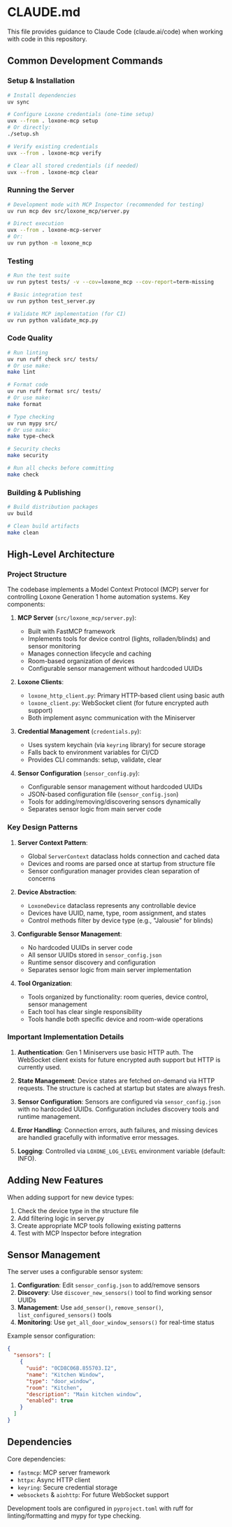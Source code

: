 # CLAUDE.md

<!--
SPDX-License-Identifier: MIT
Copyright (c) 2025 Ralf Anton Beier
-->

This file provides guidance to Claude Code (claude.ai/code) when working with code in this repository.

## Common Development Commands

### Setup & Installation
```bash
# Install dependencies
uv sync

# Configure Loxone credentials (one-time setup)
uvx --from . loxone-mcp setup
# Or directly:
./setup.sh

# Verify existing credentials
uvx --from . loxone-mcp verify

# Clear all stored credentials (if needed)
uvx --from . loxone-mcp clear
```

### Running the Server
```bash
# Development mode with MCP Inspector (recommended for testing)
uv run mcp dev src/loxone_mcp/server.py

# Direct execution
uvx --from . loxone-mcp-server
# Or:
uv run python -m loxone_mcp
```

### Testing
```bash
# Run the test suite
uv run pytest tests/ -v --cov=loxone_mcp --cov-report=term-missing

# Basic integration test
uv run python test_server.py

# Validate MCP implementation (for CI)
uv run python validate_mcp.py
```

### Code Quality
```bash
# Run linting
uv run ruff check src/ tests/
# Or use make:
make lint

# Format code
uv run ruff format src/ tests/
# Or use make:
make format

# Type checking
uv run mypy src/
# Or use make:
make type-check

# Security checks
make security

# Run all checks before committing
make check
```

### Building & Publishing
```bash
# Build distribution packages
uv build

# Clean build artifacts
make clean
```

## High-Level Architecture

### Project Structure
The codebase implements a Model Context Protocol (MCP) server for controlling Loxone Generation 1 home automation systems. Key components:

1. **MCP Server** (`src/loxone_mcp/server.py`):
   - Built with FastMCP framework
   - Implements tools for device control (lights, rolladen/blinds) and sensor monitoring
   - Manages connection lifecycle and caching
   - Room-based organization of devices
   - Configurable sensor management without hardcoded UUIDs

2. **Loxone Clients**:
   - `loxone_http_client.py`: Primary HTTP-based client using basic auth
   - `loxone_client.py`: WebSocket client (for future encrypted auth support)
   - Both implement async communication with the Miniserver

3. **Credential Management** (`credentials.py`):
   - Uses system keychain (via `keyring` library) for secure storage
   - Falls back to environment variables for CI/CD
   - Provides CLI commands: setup, validate, clear

4. **Sensor Configuration** (`sensor_config.py`):
   - Configurable sensor management without hardcoded UUIDs
   - JSON-based configuration file (`sensor_config.json`)
   - Tools for adding/removing/discovering sensors dynamically
   - Separates sensor logic from main server code

### Key Design Patterns

1. **Server Context Pattern**:
   - Global `ServerContext` dataclass holds connection and cached data
   - Devices and rooms are parsed once at startup from structure file
   - Sensor configuration manager provides clean separation of concerns

2. **Device Abstraction**:
   - `LoxoneDevice` dataclass represents any controllable device
   - Devices have UUID, name, type, room assignment, and states
   - Control methods filter by device type (e.g., "Jalousie" for blinds)

3. **Configurable Sensor Management**:
   - No hardcoded UUIDs in server code
   - All sensor UUIDs stored in `sensor_config.json`
   - Runtime sensor discovery and configuration
   - Separates sensor logic from main server implementation

4. **Tool Organization**:
   - Tools organized by functionality: room queries, device control, sensor management
   - Each tool has clear single responsibility
   - Tools handle both specific device and room-wide operations

### Important Implementation Details

1. **Authentication**: Gen 1 Miniservers use basic HTTP auth. The WebSocket client exists for future encrypted auth support but HTTP is currently used.

2. **State Management**: Device states are fetched on-demand via HTTP requests. The structure is cached at startup but states are always fresh.

3. **Sensor Configuration**: Sensors are configured via `sensor_config.json` with no hardcoded UUIDs. Configuration includes discovery tools and runtime management.

4. **Error Handling**: Connection errors, auth failures, and missing devices are handled gracefully with informative error messages.

5. **Logging**: Controlled via `LOXONE_LOG_LEVEL` environment variable (default: INFO).

## Adding New Features

When adding support for new device types:
1. Check the device type in the structure file
2. Add filtering logic in server.py
3. Create appropriate MCP tools following existing patterns
4. Test with MCP Inspector before integration

## Sensor Management

The server uses a configurable sensor system:
1. **Configuration**: Edit `sensor_config.json` to add/remove sensors
2. **Discovery**: Use `discover_new_sensors()` tool to find working sensor UUIDs
3. **Management**: Use `add_sensor()`, `remove_sensor()`, `list_configured_sensors()` tools
4. **Monitoring**: Use `get_all_door_window_sensors()` for real-time status

Example sensor configuration:
```json
{
  "sensors": [
    {
      "uuid": "0CD8C06B.855703.I2",
      "name": "Kitchen Window",
      "type": "door_window", 
      "room": "Kitchen",
      "description": "Main kitchen window",
      "enabled": true
    }
  ]
}
```

## Dependencies

Core dependencies:
- `fastmcp`: MCP server framework
- `httpx`: Async HTTP client
- `keyring`: Secure credential storage
- `websockets` & `aiohttp`: For future WebSocket support

Development tools are configured in `pyproject.toml` with ruff for linting/formatting and mypy for type checking.